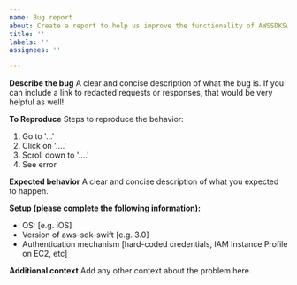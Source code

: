 ```yaml
---
name: Bug report
about: Create a report to help us improve the functionality of AWSSDKSwift!
title: ''
labels: ''
assignees: ''

---
```


**Describe the bug**
A clear and concise description of what the bug is. If you can include a link to redacted requests or responses, that would be very helpful as well!

**To Reproduce**
Steps to reproduce the behavior:
1. Go to '...'
2. Click on '....'
3. Scroll down to '....'
4. See error

**Expected behavior**
A clear and concise description of what you expected to happen.

**Setup (please complete the following information):**
 - OS: [e.g. iOS]
 - Version of aws-sdk-swift [e.g. 3.0]
 - Authentication mechanism [hard-coded credentials, IAM Instance Profile on EC2, etc]

**Additional context**
Add any other context about the problem here.
